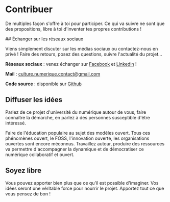 # Contribuer

De multiples façon s'offre à toi pour participer.
Ce qui va suivre ne sont que des propositions, libre à toi
d'inventer tes propres contributions !

## Échanger sur les réseaux sociaux

Viens simplement discuter sur les médias sociaux ou contactez-nous en privé !
Faire des retours, posez des questions, suivre l'actualité du projet...

**Réseaux sociaux** : venez échanger sur [Facebook](https://www.facebook.com/Culture.Numerique.Officiel) et [Linkedin](https://www.linkedin.com/company/culture-numérique-official/) !  

**Mail** : culture.numerique.contact@gmail.com  

**Code source** : disponible sur [Github](https://github.com/AbcSxyZ/Culture-Numerique)

## Diffuser les idées

Parlez de ce projet d'université du numérique autour de vous, faire connaître la démarche, en parlez à des personnes
susceptible d'être intéressé.

Faire de l'éducation populaire au sujet des modèles ouvert. Tous ces phénomènes ouvert, le FOSS, l'innovation ouverte,
les organisations ouvertes sont encore méconnus. Travaillez autour, produire des ressources va permettre d'accompagner
la dynamique et de démocratiser ce numérique collaboratif et ouvert.

## Soyez libre

Vous pouvez apporter bien plus que ce qu'il est possible d'imaginer. Vos idées seront une véritable force pour nourrir
le projet. Apportez tout ce que vous pensez de bon !
